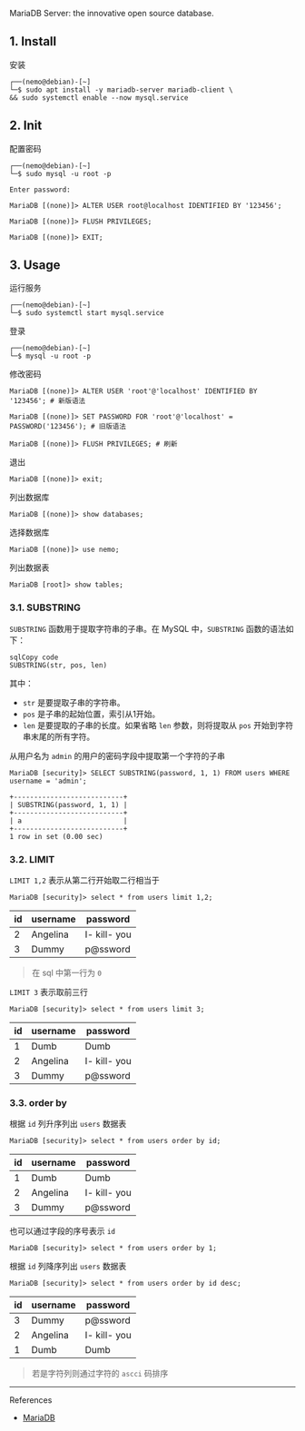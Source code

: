 MariaDB Server: the innovative open source database.

## 1. Install

安装

```
┌──(nemo@debian)-[~]
└─$ sudo apt install -y mariadb-server mariadb-client \
&& sudo systemctl enable --now mysql.service
```

## 2. Init

配置密码

```
┌──(nemo@debian)-[~]
└─$ sudo mysql -u root -p
```

```
Enter password:
```

```
MariaDB [(none)]> ALTER USER root@localhost IDENTIFIED BY '123456';

MariaDB [(none)]> FLUSH PRIVILEGES;

MariaDB [(none)]> EXIT;
```

## 3. Usage

运行服务

```
┌──(nemo@debian)-[~]
└─$ sudo systemctl start mysql.service
```

登录

```
┌──(nemo@debian)-[~]
└─$ mysql -u root -p
```

修改密码

```
MariaDB [(none)]> ALTER USER 'root'@'localhost' IDENTIFIED BY '123456'; # 新版语法

MariaDB [(none)]> SET PASSWORD FOR 'root'@'localhost' = PASSWORD('123456'); # 旧版语法

MariaDB [(none)]> FLUSH PRIVILEGES; # 刷新
```

退出

```
MariaDB [(none)]> exit;
```

列出数据库

```
MariaDB [(none)]> show databases;
```

选择数据库

```
MariaDB [(none)]> use nemo;
```

列出数据表

```
MariaDB [root]> show tables;
```

### 3.1. SUBSTRING

`SUBSTRING` 函数用于提取字符串的子串。在 MySQL 中，`SUBSTRING` 函数的语法如下：

```
sqlCopy code
SUBSTRING(str, pos, len)
```

其中：

- `str` 是要提取子串的字符串。
- `pos` 是子串的起始位置，索引从1开始。
- `len` 是要提取的子串的长度。如果省略 `len` 参数，则将提取从 `pos` 开始到字符串末尾的所有字符。

 从用户名为 `admin` 的用户的密码字段中提取第一个字符的子串

```mysql
MariaDB [security]> SELECT SUBSTRING(password, 1, 1) FROM users WHERE username = 'admin';
```

```
+---------------------------+
| SUBSTRING(password, 1, 1) |
+---------------------------+
| a                         |
+---------------------------+
1 row in set (0.00 sec)
```

### 3.2. LIMIT

`LIMIT 1,2` 表示从第二行开始取二行相当于

```
MariaDB [security]> select * from users limit 1,2;
```

| id   | username | password     |
| ---- | -------- | ------------ |
| 2    | Angelina | I- kill- you |
| 3    | Dummy    | p@ssword     |

> 在 sql 中第一行为 `0` 

`LIMIT 3` 表示取前三行

```
MariaDB [security]> select * from users limit 3;
```

| id   | username | password     |
| ---- | -------- | ------------ |
| 1    | Dumb     | Dumb         |
| 2    | Angelina | I- kill- you |
| 3    | Dummy    | p@ssword     |

### 3.3. order by

根据 `id` 列升序列出 `users` 数据表

```
MariaDB [security]> select * from users order by id;
```

| id   | username | password     |
| ---- | -------- | ------------ |
| 1    | Dumb     | Dumb         |
| 2    | Angelina | I- kill- you |
| 3    | Dummy    | p@ssword     |

也可以通过字段的序号表示 `id`

```mysql
MariaDB [security]> select * from users order by 1;
```

根据 `id` 列降序列出 `users` 数据表

```mysql
MariaDB [security]> select * from users order by id desc;
```

| id   | username | password     |
| ---- | -------- | ------------ |
| 3    | Dummy    | p@ssword     |
| 2    | Angelina | I- kill- you |
| 1    | Dumb     | Dumb         |

> 若是字符列则通过字符的 `ascci` 码排序

---

References

- [MariaDB](https://mariadb.org/)

